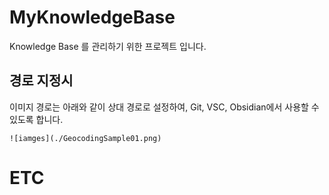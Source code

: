 # MyKnowledgeBase
Knowledge Base 를 관리하기 위한 프로젝트 입니다.

## 경로 지정시
이미지 경로는 아래와 같이 상대 경로로 설정하여, Git, VSC, Obsidian에서 사용할 수 있도록 합니다.

```
![iamges](./GeocodingSample01.png)
```

# ETC 

